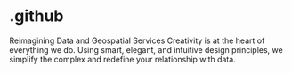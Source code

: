 # .github
Reimagining Data and Geospatial Services
Creativity is at the heart of everything we do. Using smart, elegant, and intuitive design principles, we simplify the complex and redefine your relationship with data.
